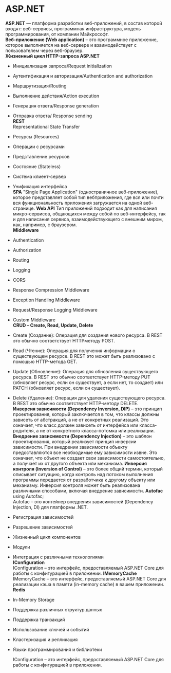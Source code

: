 # **ASP.NET**

**ASP.NET** — платформа разработки веб-приложений, в состав которой входят: веб-сервисы, программная инфраструктура, модель программирования, от компании Майкрософт.  
**Веб-приложение (Web application)** – это программное приложение, которое выполняется на веб-сервере и
взаимодействует с пользователем через веб-браузер.  
**Жизненный цикл HTTP-запроса ASP.NET**  
* Инициализация запроса/Request initialization
* Аутентификация и авторизация/Authentication and authorization
* Маршрутизация/Routing
* Выполнение действия/Action execution
* Генерация ответа/Response generation
* Отправка ответа/ Response sending  
**REST**  
Representational State Transfer
* Ресурсы (Resources)
* Операции с ресурсами
* Представление ресурсов
*  Состояние (Stateless)
* Система клиент-сервер
* Унификация интерфейса  
**SPA**
"Single Page Application" (одностраничное веб-приложение), которое представляет собой тип вебприложения, где вся или почти вся функциональность приложения загружается на одной веб-странице. 
**Web API**
Тип приложений подходит как для написания микро-сервисов, общающихся между собой по веб-интерфейсу,
так и для написания сервиса, взаимодействующего с внешним миром, как, например, с браузером.  
**Middleware**
* Authentication
* Authorization
* Routing
* Logging
* CORS
* Response Compression Middleware
* Exception Handling Middleware
* Request/Response Logging Middleware
* Custom Middleware  
**CRUD – Create, Read, Update, Delete**
* Create (Создание): Операция для создания нового ресурса. В REST это обычно соответствует HTTPметоду POST.
* Read (Чтение): Операция для получения информации о существующем ресурсе. В REST это может быть
реализовано с помощью HTTP-метода GET.
* Update (Обновление): Операция для обновления существующего ресурса. В REST это обычно
соответствует HTTP-методу PUT (обновляет ресурс, если он существует, а если нет, то создает) или
PATCH (обновляет ресурс, если он существует).
* Delete (Удаление): Операция для удаления существующего ресурса. В REST это обычно соответствует
HTTP-методу DELETE.  
**Инверсия зависимости (Dependency Inversion, DIP)** – это принцип проектирования, который заключается в
том, что классы должны зависеть от абстракций, а не от конкретных реализаций. Это означает, что класс
должен зависеть от интерфейса или класса-родителя, а не от конкретного класса-потомка или реализации.
**Внедрение зависимости (Dependency Injection)** – это шаблон проектирования, который реализует принцип
инверсии зависимости. При внедрении зависимости объекту предоставляются все необходимые ему
зависимости извне. Это означает, что объект не создает свои зависимости самостоятельно, а получает их от
другого объекта или механизма.
**Инверсия контроля (Inversion of Control)** – это более общий термин, который описывает ситуацию, когда
контроль над потоком выполнения программы передается от разработчика к другому объекту или механизму.
Инверсия контроля может быть реализована различными способами, включая внедрение зависимости.
**Autofac**  
using Autofac;  
Autofac – это контейнер внедрения зависимостей (Dependency Injection, DI) для платформы .NET.  
* Регистрация зависимостей
* Разрешение зависимостей
* Жизненный цикл компонентов
* Модули
* Интеграция с различными технологиями  
**IConfiguration**  
IConfiguration – это интерфейс, предоставляемый ASP.NET Core для работы с конфигурацией в приложении.
**IMemoryCache**  
IMemoryCache – это интерфейс, предоставляемый ASP.NET Core для реализации кэша в памяти (in-memory
cache) в вашем приложении.
**Redis**
* In-Memory Storage
* Поддержка различных структур данных
* Поддержка транзакций
* Использование ключей и событий
* Кластеризация и репликация
* Языки программирования и библиотеки

  IConfiguration – это интерфейс, предоставляемый ASP.NET Core для работы с конфигурацией в приложении.
